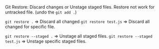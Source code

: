 Git Restore: Discard changes or Unstage staged files. Restore not work for untracked file.
(undo the `git add .`)

`git restore .` => Discard all changed
`git restore test.js` => Discard all changed for specific file.

`git restore --staged .` => Unstage all staged files. 
`git restore --staged test.js` => Unstage specific staged files.